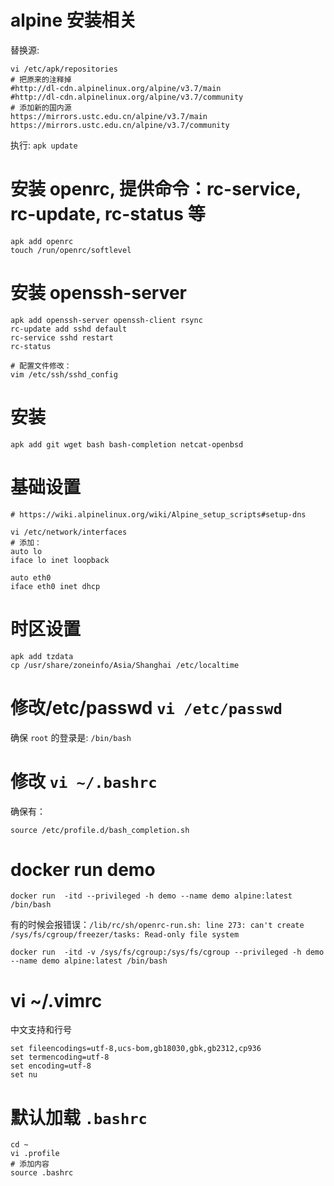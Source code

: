 # alpine 安装相关

替换源:

```
vi /etc/apk/repositories
# 把原来的注释掉
#http://dl-cdn.alpinelinux.org/alpine/v3.7/main
#http://dl-cdn.alpinelinux.org/alpine/v3.7/community
# 添加新的国内源
https://mirrors.ustc.edu.cn/alpine/v3.7/main
https://mirrors.ustc.edu.cn/alpine/v3.7/community
```

执行: `apk update`

# 安装 openrc, 提供命令：rc-service, rc-update, rc-status 等

```
apk add openrc
touch /run/openrc/softlevel
```

# 安装 openssh-server

```
apk add openssh-server openssh-client rsync
rc-update add sshd default
rc-service sshd restart
rc-status

# 配置文件修改：
vim /etc/ssh/sshd_config
```

# 安装

```
apk add git wget bash bash-completion netcat-openbsd
```

# 基础设置

```
# https://wiki.alpinelinux.org/wiki/Alpine_setup_scripts#setup-dns

vi /etc/network/interfaces
# 添加：
auto lo
iface lo inet loopback

auto eth0
iface eth0 inet dhcp
```

# 时区设置

```
apk add tzdata
cp /usr/share/zoneinfo/Asia/Shanghai /etc/localtime
```

# 修改/etc/passwd `vi /etc/passwd`

确保 `root` 的登录是: `/bin/bash`

# 修改 `vi ~/.bashrc`

确保有：

```
source /etc/profile.d/bash_completion.sh
```

# docker run demo

```
docker run  -itd --privileged -h demo --name demo alpine:latest /bin/bash
```

有的时候会报错误：`/lib/rc/sh/openrc-run.sh: line 273: can't create /sys/fs/cgroup/freezer/tasks: Read-only file system`

```
docker run  -itd -v /sys/fs/cgroup:/sys/fs/cgroup --privileged -h demo --name demo alpine:latest /bin/bash
```

# vi ~/.vimrc

中文支持和行号

```
set fileencodings=utf-8,ucs-bom,gb18030,gbk,gb2312,cp936
set termencoding=utf-8
set encoding=utf-8
set nu
```

# 默认加载 `.bashrc`

```
cd ~
vi .profile
# 添加内容
source .bashrc
```

